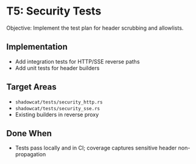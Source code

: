 # T5: Security Tests

Objective: Implement the test plan for header scrubbing and allowlists.

## Implementation
- Add integration tests for HTTP/SSE reverse paths
- Add unit tests for header builders

## Target Areas
- `shadowcat/tests/security_http.rs`
- `shadowcat/tests/security_sse.rs`
- Existing builders in reverse proxy

## Done When
- Tests pass locally and in CI; coverage captures sensitive header non-propagation
